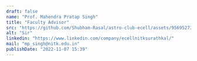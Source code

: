 ```yaml
---
draft: false
name: "Prof. Mahendra Pratap Singh"
title: "Faculty Advisor"
src: "https://github.com/Shubham-Rasal/astro-club-ecell/assets/95695273/7f74f545-f389-4003-8281-0294ee2fbc91"
alt: "Sir"
linkedin: "https://www.linkedin.com/company/ecellnitksurathkal/"
mail: "mp_singh@nitk.edu.in"
publishDate: "2022-11-07 15:39"
---
```

